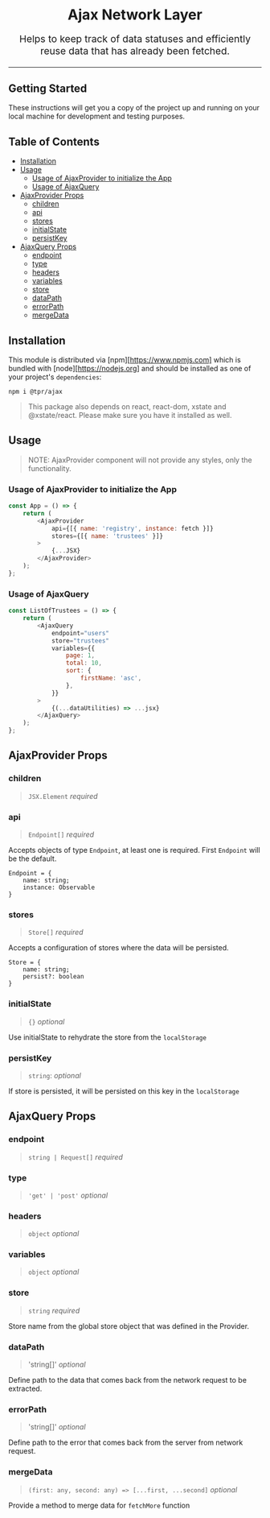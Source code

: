 <h1 align="center">
  Ajax Network Layer
</h1>
<p align="center" style="font-size: 1.2rem;">Helps to keep track of data statuses and efficiently reuse data that has already been fetched.</p>
<hr />

## Getting Started

These instructions will get you a copy of the project up and running on your local machine for development and testing purposes.

## Table of Contents

<!-- START doctoc generated TOC please keep comment here to allow auto update -->
<!-- DON'T EDIT THIS SECTION, INSTEAD RE-RUN doctoc TO UPDATE -->


- [Installation](#installation)
- [Usage](#usage)
  - [Usage of AjaxProvider to initialize the App](#usage-of-ajaxprovider-to-initialize-the-app)
  - [Usage of AjaxQuery](#usage-of-ajaxquery)
- [AjaxProvider Props](#ajaxprovider-props)
  - [children](#children)
  - [api](#api)
  - [stores](#stores)
  - [initialState](#initialstate)
  - [persistKey](#persistkey)
- [AjaxQuery Props](#ajaxquery-props)
  - [endpoint](#endpoint)
  - [type](#type)
  - [headers](#headers)
  - [variables](#variables)
  - [store](#store)
  - [dataPath](#datapath)
  - [errorPath](#errorpath)
  - [mergeData](#mergedata)

<!-- END doctoc generated TOC please keep comment here to allow auto update -->

## Installation

This module is distributed via [npm][https://www.npmjs.com] which is bundled with [node][https://nodejs.org] and
should be installed as one of your project's `dependencies`:

```
npm i @tpr/ajax
```

> This package also depends on react, react-dom, xstate and @xstate/react. Please make sure you have it installed as well.

## Usage

> NOTE: AjaxProvider component will not provide any styles, only the functionality.

### Usage of AjaxProvider to initialize the App

```js
const App = () => {
	return (
		<AjaxProvider
			api={[{ name: 'registry', instance: fetch }]}
			stores={[{ name: 'trustees' }]}
		>
			{...JSX}
		</AjaxProvider>
	);
};
```

### Usage of AjaxQuery

```js
const ListOfTrustees = () => {
	return (
		<AjaxQuery
			endpoint="users"
			store="trustees"
			variables={{
				page: 1,
				total: 10,
				sort: {
					firstName: 'asc',
				},
			}}
		>
			{(...dataUtilities) => ...jsx}
		</AjaxQuery>
	);
};
```

## AjaxProvider Props

### children

> `JSX.Element` _required_

### api

> `Endpoint[]` _required_

Accepts objects of type `Endpoint`, at least one is required. First `Endpoint` will be the default.

```
Endpoint = {
	name: string;
	instance: Observable
}
```

### stores

> `Store[]` _required_

Accepts a configuration of stores where the data will be persisted.

```
Store = {
	name: string;
	persist?: boolean
}
```

### initialState

> `{}` _optional_

Use initialState to rehydrate the store from the `localStorage`

### persistKey

> `string`: _optional_

If store is persisted, it will be persisted on this key in the `localStorage`

## AjaxQuery Props

### endpoint

> `string | Request[]` _required_

### type

> `'get' | 'post'` _optional_

### headers

> `object` _optional_

### variables

> `object` _optional_

### store

> `string` _required_

Store name from the global store object that was defined in the Provider.

### dataPath

> 'string[]' _optional_

Define path to the data that comes back from the network request to be extracted.

### errorPath

> 'string[]' _optional_

Define path to the error that comes back from the server from network request.

### mergeData

> `(first: any, second: any) => [...first, ...second]` _optional_

Provide a method to merge data for `fetchMore` function

